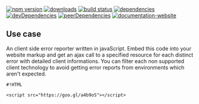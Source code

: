 <!-- #!/usr/bin/env markdown
-*- coding: utf-8 -*-
region header
Copyright Torben Sickert 16.12.2012

License
   This library written by Torben Sickert stand under a creative commons
   naming 3.0 unported license.
   see http://creativecommons.org/licenses/by/3.0/deed.de
endregion -->

[![npm version](https://badge.fury.io/js/errorreporter.svg)](https://www.npmjs.com/package/errorreporter)
[![downloads](https://img.shields.io/npm/dy/clientnode.svg)](https://www.npmjs.com/package/errorreporter)
[![build status](https://travis-ci.org/thaibault/errorReporter.svg?branch=master)](https://travis-ci.org/thaibault/errorReporter)
[![dependencies](https://img.shields.io/david/thaibault/errorreporter.svg)](https://david-dm.org/thaibault/errorreporter)
[![devDependencies](https://img.shields.io/david/dev/thaibault/errorreporter.svg)](https://david-dm.org/thaibault/errorreporter?type=dev)
[![peerDependencies](https://img.shields.io/david/peer/thaibault/errorreporter.svg)](https://david-dm.org/thaibault/errorreporter?type=peer)
[![documentation-website](https://img.shields.io/website-up-down-green-red/http/torben.website/errorReporter.svg?label=documentation-website)](http://torben.website/errorReporter)

Use case
--------

An client side error reporter written in javaScript. Embed this code into your
website markup and get an ajax call to a specified resource for each distinct
error with detailed client informations. You can filter each non supported
client technology to avoid getting error reports from environments which aren't
expected.

    #!HTML

    <script src="https://goo.gl/a4b9oS"></script>

<!-- region vim modline
vim: set tabstop=4 shiftwidth=4 expandtab:
vim: foldmethod=marker foldmarker=region,endregion:
endregion -->
